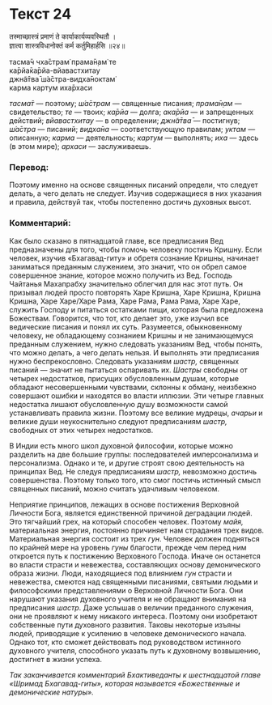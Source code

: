 # Текст 24

तस्माच्छास्त्रं प्रमाणं ते कार्याकार्यव्यवस्थितौ ।  
ज्ञात्वा शास्त्रविधानोक्तं कर्म कर्तुमिहार्हसि ॥२४॥

тасма̄ч чха̄страм̇ прама̄н̣ам̇ те  
ка̄рйа̄ка̄рйа-вйавастхитау  
джн̃а̄тва̄ ш́а̄стра-видха̄ноктам̇  
карма картум иха̄рхаси

_тасма̄т_ — поэтому; _ш́а̄страм_ — священные писания; _прама̄н̣ам_ — свидетельство; _те_ — твоих; _ка̄рйа_ — долга; _ака̄рйа_ — и запрещенных действий; _вйавастхитау_ — в определении; _джн̃а̄тва̄_ — постигнув; _ш́а̄стра_ — писаний; _видха̄на_ — соответствующую правилам; _уктам_ — описанную; _карма_ — деятельность; _картум_ — выполнять; _иха_ — здесь (в этом мире); _архаси_ — заслуживаешь.

### Перевод:

Поэтому именно на основе священных писаний определи, что следует делать, а чего делать не следует. Изучив содержащиеся в них указания и правила, действуй так, чтобы постепенно достичь духовных высот.

### Комментарий:

Как было сказано в пятнадцатой главе, все предписания Вед предназначены для того, чтобы помочь человеку постичь Кришну. Если человек, изучив «Бхагавад-гиту» и обретя сознание Кришны, начинает заниматься преданным служением, это значит, что он обрел самое совершенное знание, которое можно получить из Вед. Господь Чайтанья Махапрабху значительно облегчил для нас этот путь. Он призывал людей просто повторять Харе Кришна, Харе Кришна, Кришна Кришна, Харе Харе/Харе Рама, Харе Рама, Рама Рама, Харе Харе, служить Господу и питаться остатками пищи, которая была предложена Божествам. Говорится, что тот, кто делает это, уже изучил все ведические писания и понял их суть. Разумеется, обыкновенному человеку, не обладающему сознанием Кришны и не занимающемуся преданным служением, нужно следовать указаниям Вед, чтобы понять, что можно делать, а чего делать нельзя. И выполнять эти предписания нужно беспрекословно. Следовать указаниям _шастр,_ священных писаний — значит не пытаться оспаривать их. _Шастры_ свободны от четырех недостатков, присущих обусловленным душам, которые обладают несовершенными чувствами, склонны к обману, неизбежно совершают ошибки и находятся во власти иллюзии. Эти четыре главных недостатка лишают обусловленную душу возможности самой устанавливать правила жизни. Поэтому все великие мудрецы, _ачарьи_ и великие души неукоснительно следуют предписаниям _шастр,_ свободных от этих четырех недостатков.

В Индии есть много школ духовной философии, которые можно разделить на две большие группы: последователей имперсонализма и персонализма. Однако и те, и другие строят свою деятельность на принципах Вед. Не следуя предписаниям _шастр,_ невозможно достичь совершенства. Поэтому только того, кто смог постичь истинный смысл священных писаний, можно считать удачливым человеком.

Неприятие принципов, лежащих в основе постижения Верховной Личности Бога, является единственной причиной деградации людей. Это тягчайший грех, на который способен человек. Поэтому _майя,_ материальная энергия, постоянно причиняет нам страдания трех видов. Материальная энергия состоит из трех _гун_. Человек должен подняться по крайней мере на уровень _гуны_ благости, прежде чем перед ним откроется путь к постижению Верховного Господа. Иначе он останется во власти страсти и невежества, составляющих основу демонического образа жизни. Люди, находящиеся под влиянием _гун_ страсти и невежества, смеются над священными писаниями, святыми людьми и философскими представлениями о Верховной Личности Бога. Они нарушают указания духовного учителя и не обращают внимания на предписания _шастр_. Даже услышав о величии преданного служения, они не проявляют к нему никакого интереса. Поэтому они изобретают собственные пути духовного развития. Таковы некоторые изъяны людей, приводящие к усилению в человеке демонического начала. Однако тот, кто сможет действовать под руководством истинного духовного учителя, способного указать путь к духовному возвышению, достигнет в жизни успеха.

 _Так заканчивается комментарий Бхактиведанты к шестнадцатой главе «Шримад Бхагавад-гиты», которая называется «Божественные и демонические натуры»._